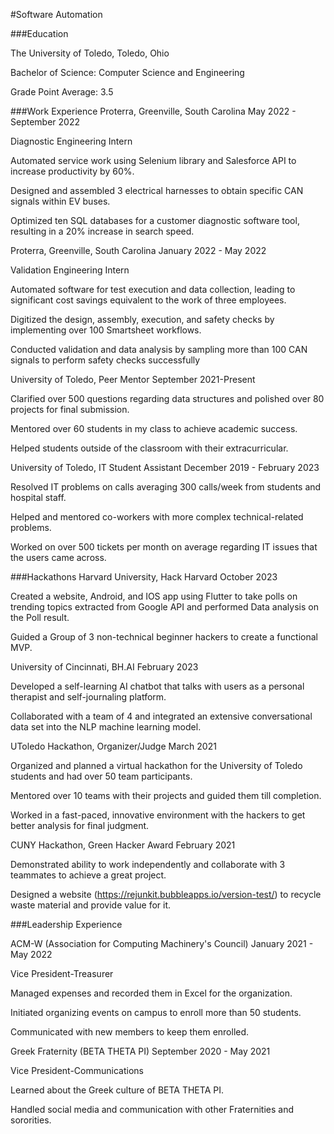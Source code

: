 #Software Automation

###Education

The University of Toledo, Toledo, Ohio

Bachelor of Science: Computer Science and Engineering 

Grade Point Average: 3.5  

###Work Experience
Proterra, Greenville, South Carolina	May 2022 - September 2022 

Diagnostic Engineering Intern 

Automated service work using Selenium library and Salesforce API to increase productivity by 60%. 

Designed and assembled 3 electrical harnesses to obtain specific CAN signals within EV buses. 

Optimized ten SQL databases for a customer diagnostic software tool, resulting in a 20% increase in search speed. 
  
Proterra, Greenville, South Carolina  January 2022 - May 2022 

Validation Engineering Intern	

Automated software for test execution and data collection, leading to significant cost savings equivalent to the work of three employees. 

Digitized the design, assembly, execution, and safety checks by implementing over 100 Smartsheet workflows. 

Conducted validation and data analysis by sampling more than 100 CAN signals to perform safety checks successfully


University of Toledo, Peer Mentor	September 2021-Present 

Clarified over 500 questions regarding data structures and polished over 80 projects for final submission.  

Mentored over 60 students in my class to achieve academic success. 

Helped students outside of the classroom with their extracurricular. 

University of Toledo, IT Student Assistant	December 2019 - February 2023 

Resolved IT problems on calls averaging 300 calls/week from students and hospital staff.   

Helped and mentored co-workers with more complex technical-related problems. 

Worked on over 500 tickets per month on average regarding IT issues that the users came across. 


###Hackathons
Harvard University, Hack Harvard	October 2023 

Created a website, Android, and IOS app using Flutter to take polls on trending topics extracted from Google API and performed Data analysis on the Poll result. 

Guided a Group of 3 non-technical beginner hackers to create a functional MVP. 
  

University of Cincinnati, BH.AI	February 2023 

Developed a self-learning AI chatbot that talks with users as a personal therapist and self-journaling platform. 

Collaborated with a team of 4 and integrated an extensive conversational data set into the NLP machine learning model.


UToledo Hackathon, Organizer/Judge	March 2021 

Organized and planned a virtual hackathon for the University of Toledo students and had over 50 team participants. 

Mentored over 10 teams with their projects and guided them till completion. 

Worked in a fast-paced, innovative environment with the hackers to get better analysis for final judgment. 

  

CUNY Hackathon, Green Hacker Award	February 2021 

Demonstrated ability to work independently and collaborate with 3 teammates to achieve a great project. 

Designed a website (https://rejunkit.bubbleapps.io/version-test/) to recycle waste material and provide value for it.


###Leadership Experience 

ACM-W (Association for Computing Machinery's Council)	January 2021 - May 2022 

Vice President-Treasurer  

Managed expenses and recorded them in Excel for the organization.  

Initiated organizing events on campus to enroll more than 50 students.  

Communicated with new members to keep them enrolled. 

  

Greek Fraternity (BETA THETA PI)	September 2020 - May 2021 

Vice President-Communications 

Learned about the Greek culture of BETA THETA PI. 

Handled social media and communication with other Fraternities and sororities.

